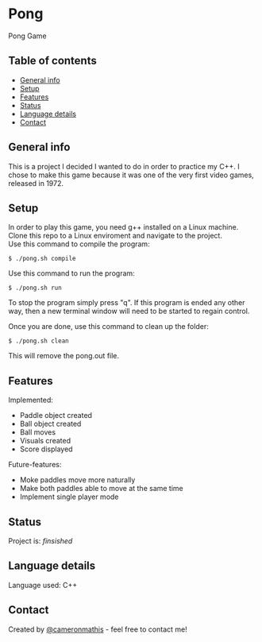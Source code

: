 # Pong
Pong Game

## Table of contents
* [General info](#general-info)
* [Setup](#setup)
* [Features](#features)
* [Status](#status)
* [Language details](#Language-details)
* [Contact](#contact)

## General info
This is a project I decided I wanted to do in order to practice my C++. I chose to make this game because it was one of the very first video games, released in 1972.

## Setup
In order to play this game, you need g++ installed on a Linux machine. </br>
Clone this repo to a Linux enviroment and navigate to the project. </br>
Use this command to compile the program:
	
	$ ./pong.sh compile

Use this command to run the program: 

	$ ./pong.sh run

To stop the program simply press "q". If this program is ended any other way, then a new terminal window will need to be started to regain control. </br>
  
Once you are done, use this command to clean up the folder:
	
	$ ./pong.sh clean

This will remove the pong.out file.

## Features
Implemented:
* Paddle object created
* Ball object created
* Ball moves
* Visuals created
* Score displayed

Future-features:
* Moke paddles move more naturally
* Make both paddles able to move at the same time
* Implement single player mode

## Status
Project is: _finsished_

## Language details
Language used: C++

## Contact
Created by [@cameronmathis](https://github.com/cameronmathis/) - feel free to contact me!
